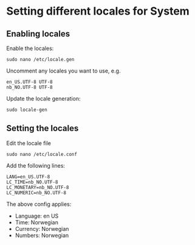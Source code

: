 # Setting different locales for System

## Enabling locales

Enable the locales:

```shell
sudo nano /etc/locale.gen
```

Uncomment any locales you want to use, e.g. 

```shell
en_US.UTF-8 UTF-8
nb_NO.UTF-8 UTF-8
```

Update the locale generation:

```shell
sudo locale-gen
```

## Setting the locales

Edit the locale file

```shell
sudo nano /etc/locale.conf
```

Add the following lines:

```shell
LANG=en_US.UTF-8
LC_TIME=nb_NO.UTF-8
LC_MONETARY=nb_NO.UTF-8
LC_NUMERIC=nb_NO.UTF-8
```
The above config applies:

- Language: en US
- Time: Norwegian
- Currency: Norwegian
- Numbers: Norwegian
